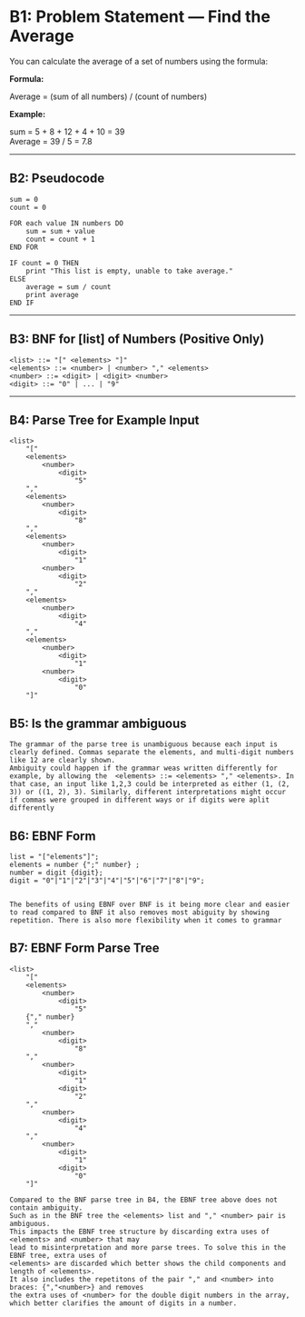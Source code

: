# B1: Problem Statement — Find the Average

You can calculate the average of a set of numbers using the formula:

**Formula:**

Average = (sum of all numbers) / (count of numbers)

**Example:**

sum = 5 + 8 + 12 + 4 + 10 = 39  
Average = 39 / 5 = 7.8

---

## B2: Pseudocode

```text
sum = 0
count = 0

FOR each value IN numbers DO
    sum = sum + value
    count = count + 1
END FOR

IF count = 0 THEN
    print "This list is empty, unable to take average."
ELSE
    average = sum / count
    print average
END IF
```


---

## B3: BNF for [list] of Numbers (Positive Only)

```bnf
<list> ::= "[" <elements> "]"
<elements> ::= <number> | <number> "," <elements>
<number> ::= <digit> | <digit> <number>
<digit> ::= "0" | ... | "9"
```

---

## B4: Parse Tree for Example Input

```text
<list>
    "["
    <elements>
        <number>
            <digit>
                "5"
    ","
    <elements>
        <number>
            <digit>
                "8"
    ","
    <elements>
        <number>
            <digit>
                "1"
        <number>
            <digit>
                "2"
    ","
    <elements>
        <number>
            <digit>
                "4"
    ","
    <elements>
        <number>
            <digit>
                "1"
        <number>
            <digit>
                "0"
    "]"
```
## B5: Is the grammar ambiguous 
```text
The grammar of the parse tree is unambiguous because each input is clearly defined. Commas separate the elements, and multi-digit numbers like 12 are clearly shown.
Ambiguity could happen if the grammar weas written differently for example, by allowing the  <elements> ::= <elements> "," <elements>. In that case, an input like 1,2,3 could be interpreted as either (1, (2, 3)) or ((1, 2), 3). Similarly, different interpretations might occur if commas were grouped in different ways or if digits were aplit differently 

```
## B6: EBNF Form
```text
list = "["elements"]";
elements = number {";" number} ;
number = digit {digit};
digit = "0"|"1"|"2"|"3"|"4"|"5"|"6"|"7"|"8"|"9";


The benefits of using EBNF over BNF is it being more clear and easier to read compared to BNF it also removes most abiguity by showing repetition. There is also more flexibility when it comes to grammar 
```
## B7: EBNF Form Parse Tree
```text
<list>
    "["
    <elements>
        <number>
            <digit>
                "5"
    {"," number}
	","
        <number>
            <digit>
                "8"
    ","
        <number>
            <digit>
                "1"
            <digit>
                "2"
    ","
        <number>
            <digit>
                "4"
    ","
        <number>
            <digit>
                "1"
            <digit>
                "0"
    "]"
	
Compared to the BNF parse tree in B4, the EBNF tree above does not contain ambiguity.
Such as in the BNF tree the <elements> list and "," <number> pair is ambiguous.
This impacts the EBNF tree structure by discarding extra uses of <elements> and <number> that may
lead to misinterpretation and more parse trees. To solve this in the EBNF tree, extra uses of
<elements> are discarded which better shows the child components and length of <elements>.
It also includes the repetitons of the pair "," and <number> into braces: {","<number>} and removes
the extra uses of <number> for the double digit numbers in the array,
which better clarifies the amount of digits in a number. 
```
